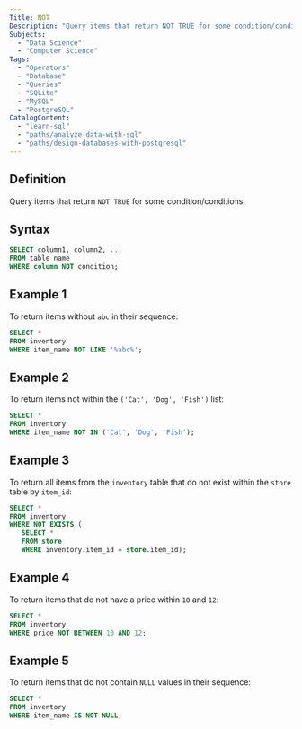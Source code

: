 ```yaml
---
Title: NOT
Description: "Query items that return NOT TRUE for some condition/conditions."
Subjects:
  - "Data Science"
  - "Computer Science"
Tags:
  - "Operators"
  - "Database"
  - "Queries"
  - "SQLite"
  - "MySQL"
  - "PostgreSQL"
CatalogContent:
  - "learn-sql"
  - "paths/analyze-data-with-sql"
  - "paths/design-databases-with-postgresql"
---
```


## Definition

Query items that return `NOT TRUE` for some condition/conditions.

## Syntax

```sql
SELECT column1, column2, ...
FROM table_name
WHERE column NOT condition;
```

## Example 1

To return items without `abc` in their sequence:

```sql
SELECT *
FROM inventory
WHERE item_name NOT LIKE '%abc%';
```

## Example 2

To return items not within the `('Cat', 'Dog', 'Fish')` list:

```sql
SELECT *
FROM inventory
WHERE item_name NOT IN ('Cat', 'Dog', 'Fish');
```

## Example 3

To return all items from the `inventory` table that do not exist within the `store` table by `item_id`:

```sql
SELECT *
FROM inventory
WHERE NOT EXISTS (
   SELECT *
   FROM store
   WHERE inventory.item_id = store.item_id);
```

## Example 4

To return items that do not have a price within `10` and `12`:

```sql
SELECT *
FROM inventory
WHERE price NOT BETWEEN 10 AND 12;
```

## Example 5

To return items that do not contain `NULL` values in their sequence:

```sql
SELECT *
FROM inventory
WHERE item_name IS NOT NULL;
```
